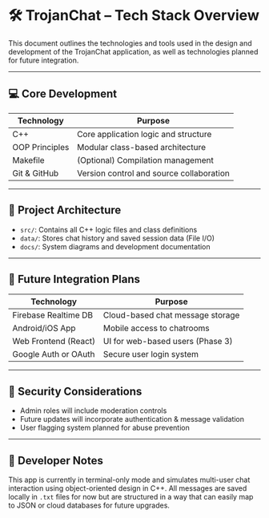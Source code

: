 # 🛠️ TrojanChat – Tech Stack Overview

This document outlines the technologies and tools used in the design and development of the TrojanChat application, as well as technologies planned for future integration.

---

## 💻 Core Development

| Technology     | Purpose                                  |
|----------------|------------------------------------------|
| C++            | Core application logic and structure     |
| OOP Principles | Modular class-based architecture         |
| Makefile       | (Optional) Compilation management        |
| Git & GitHub   | Version control and source collaboration |

---

## 📁 Project Architecture

- `src/`: Contains all C++ logic files and class definitions
- `data/`: Stores chat history and saved session data (File I/O)
- `docs/`: System diagrams and development documentation

---

## 🔄 Future Integration Plans

| Technology       | Purpose                                      |
|------------------|----------------------------------------------|
| Firebase Realtime DB | Cloud-based chat message storage         |
| Android/iOS App  | Mobile access to chatrooms                   |
| Web Frontend (React) | UI for web-based users (Phase 3)         |
| Google Auth or OAuth | Secure user login system                 |

---

## 🔐 Security Considerations

- Admin roles will include moderation controls
- Future updates will incorporate authentication & message validation
- User flagging system planned for abuse prevention

---

## 🧠 Developer Notes

This app is currently in terminal-only mode and simulates multi-user chat interaction using object-oriented design in C++. All messages are saved locally in `.txt` files for now but are structured in a way that can easily map to JSON or cloud databases for future upgrades.
